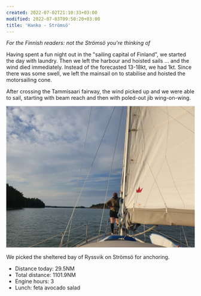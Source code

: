 ```yaml
---
created: 2022-07-02T21:10:33+03:00
modified: 2022-07-03T09:50:20+03:00
title: 'Hanko - Strömsö'
---
```


_For the Finnish readers: not the Strömsö you're thinking of_

Having spent a fun night out in the "sailing capital of Finland", we started the day with laundry. Then we left the harbour and hoisted sails ... and the wind died immediately. Instead of the forecasted 13-18kt, we had 1kt. Since there was some swell, we left the mainsail on to stabilise and hoisted the motorsailing cone.

After crossing the Tammisaari fairway, the wind picked up and we were able to sail, starting with beam reach and then with poled-out jib wing-on-wing.

![Image](../2022/26ab3cb9cf0e71229f4a504439e8ce1f.jpg) 

We picked the sheltered bay of Ryssvik on Strömsö for anchoring.

* Distance today: 29.5NM
* Total distance: 1101.9NM
* Engine hours: 3
* Lunch: feta avocado salad
